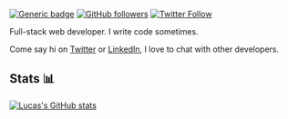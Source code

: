 [![Generic badge](https://img.shields.io/badge/Status-Looking%20for%20Work-blue.svg?style=for-the-badge&labelColor=000)](https://shields.io/)
[![GitHub followers](https://img.shields.io/github/followers/lucasdoell?logo=github&style=for-the-badge&labelColor=000)](https://github.com/lucasdoell)
[![Twitter Follow](https://img.shields.io/twitter/follow/lucasdoell?logo=twitter&style=for-the-badge&labelColor=000&color=blue)](https://twitter.com/lucasdoell)

Full-stack web developer. I write code sometimes.

Come say hi on [Twitter](https://twitter.com/lucasdoell) or [LinkedIn](https://linkedin.com/in/lucasdoell), I love to chat with other developers.

## Stats 📊

[![Lucas's GitHub stats](https://github-readme-stats.vercel.app/api/top-langs/?username=lucasdoell&layout=compact&theme=dark)](https://github.com/anuraghazra/github-readme-stats)
